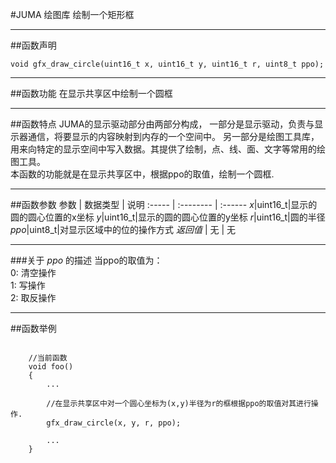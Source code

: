 
#JUMA 绘图库 绘制一个矩形框
***
##函数声明
```
void gfx_draw_circle(uint16_t x, uint16_t y, uint16_t r, uint8_t ppo);
```

***
##函数功能
在显示共享区中绘制一个圆框

***
##函数特点
JUMA的显示驱动部分由两部分构成，
一部分是显示驱动，负责与显示器通信，将要显示的内容映射到内存的一个空间中。
另一部分是绘图工具库，用来向特定的显示空间中写入数据。其提供了绘制，点、线、面、文字等常用的绘图工具。
<br>
本函数的功能就是在显示共享区中，根据ppo的取值，绘制一个圆框.

***
##函数参数
参数    | 数据类型   | 说明
:----- | :-------- | :------
*x*|uint16_t|显示的圆的圆心位置的x坐标
*y*|uint16_t|显示的圆的圆心位置的y坐标
*r*|uint16_t|圆的半径
*ppo*|uint8_t|对显示区域中的位的操作方式
*返回值*  | 无    | 无

***
###关于 *ppo* 的描述
当ppo的取值为：<br>
0: 清空操作<br>
1: 写操作<br>
2: 取反操作 <br>  



***
##函数举例

```	
	
	//当前函数
	void foo()
	{
		...
		
		//在显示共享区中对一个圆心坐标为(x,y)半径为r的框根据ppo的取值对其进行操作.
		gfx_draw_circle(x, y, r, ppo);
	
		...
	}
```

